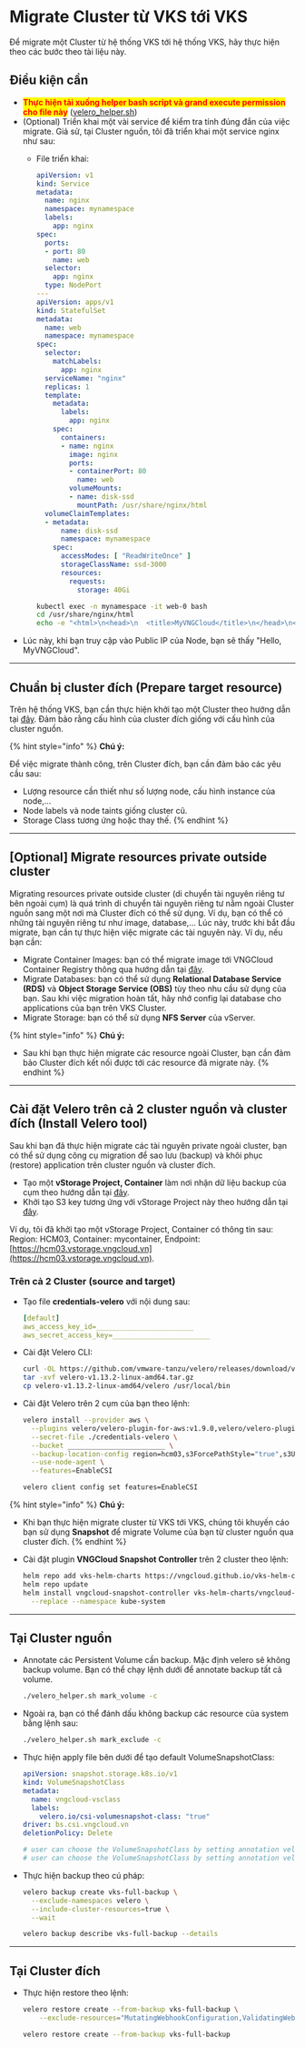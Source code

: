 # Migrate Cluster từ VKS tới VKS

Để migrate một Cluster từ hệ thống VKS tới hệ thống VKS, hãy thực hiện theo các bước theo tài liệu này.

## Điều kiện cần

* <mark style="color:red;">**Thực hiện tải xuống helper bash script và grand execute permission cho file này**</mark> ([velero\_helper.sh](https://raw.githubusercontent.com/vngcloud/velero/main/velero_helper.sh))
* (Optional) Triển khai một vài service để kiểm tra tính đúng đắn của việc migrate. Giả sử, tại Cluster nguồn, tôi đã triển khai một service nginx như sau:
  *   File triển khai:

      ```yaml
      apiVersion: v1
      kind: Service
      metadata:
        name: nginx
        namespace: mynamespace
        labels:
          app: nginx
      spec:
        ports:
        - port: 80
          name: web
        selector:
          app: nginx
        type: NodePort
      ---
      apiVersion: apps/v1
      kind: StatefulSet
      metadata:
        name: web
        namespace: mynamespace
      spec:
        selector:
          matchLabels:
            app: nginx
        serviceName: "nginx"
        replicas: 1
        template:
          metadata:
            labels:
              app: nginx
          spec:
            containers:
            - name: nginx
              image: nginx
              ports:
              - containerPort: 80
                name: web
              volumeMounts:
              - name: disk-ssd
                mountPath: /usr/share/nginx/html
        volumeClaimTemplates:
        - metadata:
            name: disk-ssd
            namespace: mynamespace
          spec:
            accessModes: [ "ReadWriteOnce" ]
            storageClassName: ssd-3000
            resources:
              requests:
                storage: 40Gi
      ```

      ```bash
      kubectl exec -n mynamespace -it web-0 bash
      cd /usr/share/nginx/html
      echo -e "<html>\n<head>\n  <title>MyVNGCloud</title>\n</head>\n<body>\n  <h1>Hello, MyVNGCloud</h1>\n</body>\n</html>" > index.html
      ```
* Lúc này, khi bạn truy cập vào Public IP của Node, bạn sẽ thấy "Hello, MyVNGCloud".

***

## Chuẩn bị cluster đích (Prepare target resource)

Trên hệ thống VKS, bạn cần thực hiện khởi tạo một Cluster theo hướng dẫn tại [đây](../clusters/). Đảm bảo rằng cấu hình của cluster đích giống với cấu hình của cluster nguồn.

{% hint style="info" %}
**Chú ý:**

Để việc migrate thành công, trên Cluster đích, bạn cần đảm bảo các yêu cầu sau:

* Lượng resource cần thiết như số lượng node, cấu hình instance của node,...
* Node labels và node taints giống cluster cũ.
* Storage Class tương ứng hoặc thay thế.
{% endhint %}

***

## \[Optional] Migrate resources private outside cluster

Migrating resources private outside cluster (di chuyển tài nguyên riêng tư bên ngoài cụm) là quá trình di chuyển tài nguyên riêng tư nằm ngoài Cluster nguồn sang một nơi mà Cluster đích có thể sử dụng. Ví dụ, bạn có thể có những tài nguyên riêng tư như image, database,... Lúc này, trước khi bắt đầu migrate, bạn cần tự thực hiện việc migrate các tài nguyên này. Ví dụ, nếu bạn cần:

* Migrate Container Images: bạn có thể migrate image tới VNGCloud Container Registry thông qua hướng dẫn tại [đây](broken-reference).
* Migrate Databases: bạn có thể sử dụng **Relational Database Service (RDS)** và **Object Storage Service (OBS)** tùy theo nhu cầu sử dụng của bạn. Sau khi việc migration hoàn tất, hãy nhớ config lại database cho applications của bạn trên VKS Cluster.
* Migrate Storage: bạn có thể sử dụng **NFS Server** của vServer.

{% hint style="info" %}
**Chú ý:**

* Sau khi bạn thực hiện migrate các resource ngoài Cluster, bạn cần đảm bảo Cluster đích kết nối được tới các resource đã migrate này.
{% endhint %}

***

## Cài đặt Velero trên cả 2 cluster nguồn và cluster đích (Install Velero tool)

Sau khi bạn đã thực hiện migrate các tài nguyên private ngoài cluster, bạn có thể sử dụng công cụ migration để sao lưu (backup) và khôi phục (restore) application trên cluster nguồn và cluster đích.

* Tạo một **vStorage Project, Container** làm nơi nhận dữ liệu backup của cụm theo hướng dẫn tại [đây](broken-reference).
* Khởi tạo S3 key tương ứng với vStorage Project này theo hướng dẫn tại [đây](broken-reference).

Ví dụ, tôi đã khởi tạo một vStorage Project, Container có thông tin sau: Region: HCM03, Container: mycontainer, Endpoint: [https://hcm03.vstorage.vngcloud.vn](https://hcm03.vstorage.vngcloud.vn).

### Trên cả 2 Cluster (source and target)

*   Tạo file **credentials-velero** với nội dung sau:

    ```yaml
    [default]
    aws_access_key_id=________________________
    aws_secret_access_key=________________________
    ```
*   Cài đặt Velero CLI:

    ```bash
    curl -OL https://github.com/vmware-tanzu/velero/releases/download/v1.13.2/velero-v1.13.2-linux-amd64.tar.gz
    tar -xvf velero-v1.13.2-linux-amd64.tar.gz
    cp velero-v1.13.2-linux-amd64/velero /usr/local/bin
    ```
*   Cài đặt Velero trên 2 cụm của bạn theo lệnh:

    ```bash
    velero install --provider aws \
      --plugins velero/velero-plugin-for-aws:v1.9.0,velero/velero-plugin-for-csi:v0.7.0 \
      --secret-file ./credentials-velero \
      --bucket ________________________ \
      --backup-location-config region=hcm03,s3ForcePathStyle="true",s3Url=https://hcm03.vstorage.vngcloud.vn \
      --use-node-agent \
      --features=EnableCSI
    ```

    ```bash
    velero client config set features=EnableCSI
    ```

{% hint style="info" %}
**Chú ý:**

* Khi bạn thực hiện migrate cluster từ VKS tới VKS, chúng tôi khuyến cáo bạn sử dụng **Snapshot** để migrate Volume của bạn từ cluster nguồn qua cluster đích.
{% endhint %}

*   Cài đặt plugin **VNGCloud Snapshot Controller** trên 2 cluster theo lệnh:

    ```bash
    helm repo add vks-helm-charts https://vngcloud.github.io/vks-helm-charts
    helm repo update
    helm install vngcloud-snapshot-controller vks-helm-charts/vngcloud-snapshot-controller \
      --replace --namespace kube-system
    ```

***

## Tại Cluster nguồn

*   Annotate các Persistent Volume cần backup. Mặc định velero sẽ không backup volume. Bạn có thể chạy lệnh dưới để annotate backup tất cả volume.

    ```bash
    ./velero_helper.sh mark_volume -c
    ```
*   Ngoài ra, bạn có thể đánh dấu không backup các resource của system bằng lệnh sau:

    ```bash
    ./velero_helper.sh mark_exclude -c
    ```
*   Thực hiện apply file bên dưới để tạo default VolumeSnapshotClass:

    ```yaml
    apiVersion: snapshot.storage.k8s.io/v1
    kind: VolumeSnapshotClass
    metadata:
      name: vngcloud-vsclass
      labels:
        velero.io/csi-volumesnapshot-class: "true"
    driver: bs.csi.vngcloud.vn
    deletionPolicy: Delete

    # user can choose the VolumeSnapshotClass by setting annotation velero.io/csi-volumesnapshot-class_disk.csi.cloud.com: "test-snapclass" on backup resource.
    # user can choose the VolumeSnapshotClass by setting annotation velero.io/csi-volumesnapshot-class: "test-snapclass" on PersistentVolumeClaim resource.
    ```
*   Thực hiện backup theo cú pháp:

    ```bash
    velero backup create vks-full-backup \
      --exclude-namespaces velero \
      --include-cluster-resources=true \
      --wait
    ```

    ```bash
    velero backup describe vks-full-backup --details
    ```

***

## Tại Cluster đích

*   Thực hiện restore theo lệnh:

    ```bash
    velero restore create --from-backup vks-full-backup \
        --exclude-resources="MutatingWebhookConfiguration,ValidatingWebhookConfiguration"
    ```

    ```bash
    velero restore create --from-backup vks-full-backup
    ```
